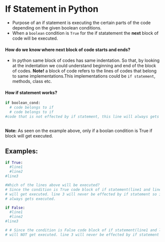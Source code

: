 # If Statement in Python
- Purpose of an if statement is executing the certain parts of the code 
depending on the given boolean conditions.
- When a `boolean` condition is `True` for the if statatement the 
**next** block of code will be executed.


#### How do we know where next block of code starts and ends? 
- In python same block of codes has same indentation. So that, 
by looking at the indentation we could understand beginning and end of the 
block of codes.
**Note!** a block of code refers to the lines of codes that belong to 
same implementations.This implementations could be `if statement`, methods, class etc.

#### How if statement works? 
```py
if boolean_cond:
  # code belongs to if
  # code belongs to if   
#code that is not effected by if statement, this line will always gets executed regardless of the if statement's condition.   
  
```
**Note:** As seen on the example above, only if a boolan condition is True 
if block will get executed.

## Examples:
```py
if True:
  #line1
  #line2
#line3

#Which of the lines above will be executed? 
# Since the condition is True code block of if statement(line1 and line2),
# will get executed. line 3 will never be effected by if statement so it will 
# always gets executed. 
```

```py
if False:
  #line1
  #line2
#line3

# # Since the condition is False code block of if statement(line1 and line2),
# will NOT get executed. line 3 will never be effected by if statement so it will always gets executed. 
``````

















